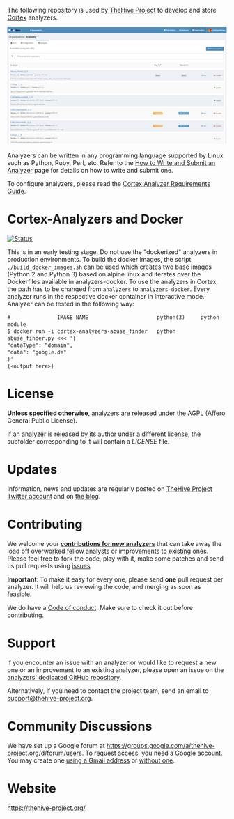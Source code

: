 The following repository is used by [TheHive Project](https://thehive-project.org)
to develop and store [Cortex](https://github.com/TheHive-Project/Cortex/blob/master/README.md)
analyzers.

![](images/cortex-main.png)

Analyzers can be written in any programming language supported by Linux such 
as Python, Ruby, Perl, etc. Refer to the [How to Write and Submit an Analyzer](https://github.com/TheHive-Project/CortexDocs/blob/master/api/how-to-create-an-analyzer.md)
page for details on how to write and submit one.

To configure analyzers, please read the [Cortex Analyzer Requirements Guide](https://github.com/TheHive-Project/CortexDocs/blob/master/analyzer_requirements.md).

# Cortex-Analyzers and Docker
[![Status](https://api.travis-ci.org/3c7/Cortex-Analyzers.svg?branch=features%2Fdockerized)](https://github.com/3c7/Cortex-Analyzers/tree/features/dockerized)

This is in an early testing stage. Do not use the "dockerized" analyzers in production environments. To build the docker images, the script `./build_docker_images.sh` can be used which creates two base images (Python 2 and Python 3) based on alpine linux and iterates over the Dockerfiles available in analyzers-docker. To use the analyzers in Cortex, the path has to be changed from `analyzers` to `analyzers-docker`. Every analyzer runs in the respective docker container in interactive mode. Analyzer can be tested in the following way:
```
#               IMAGE NAME                      python(3)     python module
$ docker run -i cortex-analyzers-abuse_finder   python        abuse_finder.py <<< '{
"dataType": "domain",
"data": "google.de"
}'
{<output here>}
```

# License
**Unless specified otherwise**, analyzers are released under the [AGPL](https://github.com/TheHive-Project/Cortex-analyzers/blob/master/LICENSE) (Affero General Public License).

If an analyzer is released by its author under a different license, the subfolder corresponding to it will contain a *LICENSE* file.

# Updates
Information, news and updates are regularly posted on [TheHive Project Twitter account](https://twitter.com/thehive_project) and on [the blog](https://blog.thehive-project.org/).

# Contributing
We welcome your **[contributions for new analyzers](https://github.com/TheHive-Project/CortexDocs/blob/master/api/how-to-create-an-analyzer.md)**
that can take away the load off overworked fellow analysts or improvements to existing ones. Please feel free to fork the code, play with it, make some patches and send us pull requests using [issues](https://github.com/TheHive-Project/Cortex-analyzers/issues).

**Important**: To make it easy for every one, please send **one** pull request per analyzer. It will help us reviewing the code, and merging as soon as feasible.

We do have a [Code of conduct](code_of_conduct.md). Make sure to check it out before contributing.

# Support
if you encounter an issue with an analyzer or would like to request a new one or an improvement to an existing analyzer, please open an issue on the [analyzers' dedicated GitHub repository](https://github.com/TheHive-Project/Cortex-Analyzers/issues/new).

Alternatively, if you need to contact the project team, send an email to <support@thehive-project.org>.

# Community Discussions
We have set up a Google forum at <https://groups.google.com/a/thehive-project.org/d/forum/users>. To request access, you need a Google account. You may create one [using a Gmail address](https://accounts.google.com/SignUp?hl=en) or [without one](https://accounts.google.com/SignUpWithoutGmail?hl=en).

# Website
<https://thehive-project.org/>
